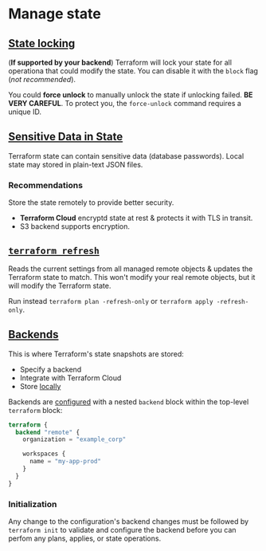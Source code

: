 # Manage state

## [State locking](https://www.terraform.io/language/state/locking)
(**If supported by your backend**) Terraform will lock your state for all operationa that could modify the state. You can disable it with the `block` flag (*not recommended*).

You could **force unlock** to manually unlock the state if unlocking failed. **BE VERY CAREFUL**. To protect you, the `force-unlock` command requires a unique ID.

## [Sensitive Data in State](https://www.terraform.io/language/state/sensitive-data)
Terraform state can contain sensitive data (database passwords). Local state may stored in plain-text JSON files. 

### Recommendations
Store the state remotely to provide better security.
- **Terraform Cloud** encryptd state at rest & protects it with TLS in transit.
- S3 backend supports encryption.

## [`terraform refresh`](https://www.terraform.io/cli/commands/refresh)
Reads the current settings from all managed remote objects & updates the Terraform state to match. This won't modify your real remote objects, but it will modify the Terraform state.

Run instead `terraform plan -refresh-only` or `terraform apply -refresh-only`.

## [Backends](https://www.terraform.io/language/settings/backends)
This is where Terraform's state snapshots are stored:
- Specify a backend
- Integrate with Terraform Cloud
- Store [locally](https://www.terraform.io/language/settings/backends) 

Backends are [configured](https://www.terraform.io/language/settings/backends/configuration) with a nested `backend` block within the top-level `terraform` block: 
```tf
terraform {
  backend "remote" {
    organization = "example_corp"

    workspaces {
      name = "my-app-prod"
    }
  }
}
```

### Initialization
Any change to the configuration's backend changes must be followed by `terraform init` to validate and configure the backend before you can perfom any plans, applies, or state operations.

